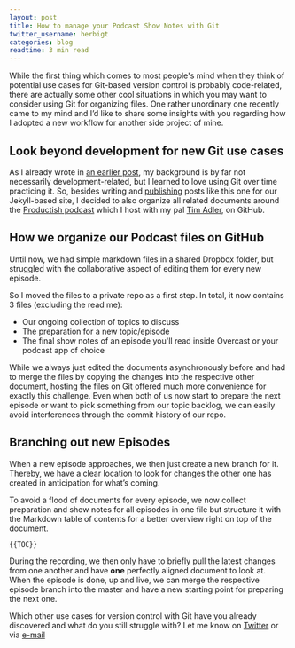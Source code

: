 ```yaml
---
layout: post
title: How to manage your Podcast Show Notes with Git
twitter_username: herbigt
categories: blog
readtime: 3 min read
---
```


While the first thing which comes to most people's mind when they think of potential use cases for Git-based version control is probably code-related, there are actually some other cool situations in which you may want to consider using Git for organizing files.
One rather unordinary one recently came to my mind and I’d like to share some insights with you regarding how I adopted a new workflow for another side project of mine.

## Look beyond development for new Git use cases

As I already wrote in [an earlier post][1], my background is by far not necessarily development-related, but I learned to love using Git over time practicing it. 
So, besides writing and [publishing][2] posts like this one for our Jekyll-based site, I decided to also organize all related documents around the [Productish podcast][4] which I host with my pal [Tim Adler][3], on GitHub.

## How we organize our Podcast files on GitHub

Until now, we had simple markdown files in a shared Dropbox folder, but struggled with the collaborative aspect of editing them for every new episode. 

So I moved the files to a private repo as a first step. In total, it now contains 3 files (excluding the read me):
- Our ongoing collection of topics to discuss
- The preparation for a new topic/episode
- The final show notes of an episode you'll read inside Overcast or your podcast app of choice

While we always just edited the documents asynchronously before and had to merge the files by copying the changes into the respective other document, hosting the files on Git offered much more convenience for exactly this challenge.
Even when both of us now start to prepare the next episode or want to pick something from our topic backlog, we can easily avoid interferences through the commit history of our repo.

## Branching out new Episodes

When a new episode approaches, we then just create a new branch for it. Thereby, we have a clear location to look for changes the other one has created in anticipation for what’s coming.  

To avoid a flood of documents for every episode, we now collect preparation and show notes for all episodes in one file but structure it with the Markdown table of contents for a better overview right on top of the document.

	{{TOC}}

During the recording, we then only have to briefly pull the latest changes from one another and have **one** perfectly aligned document to look at.
When the episode is done, up and live, we can merge the respective episode branch into the master and have a new starting point for preparing the next one.

Which other use cases for version control with Git have you already discovered and what do you still struggle with? Let me know on [Twitter][5] or via [e-mail][6]

[1]:	https://git2go.com/blog/2016/03/13/Confessions-of-a-Git-Novice.html
[2]:	https://itunes.apple.com/us/app/git2go-git-client-you-always/id963577401?mt=8
[3]:	http://toadle.me
[4]:	http://productish.com
[5]:	http://twitter.com/herbigt
[6]:	mailto:tmhrbg@gmail.com